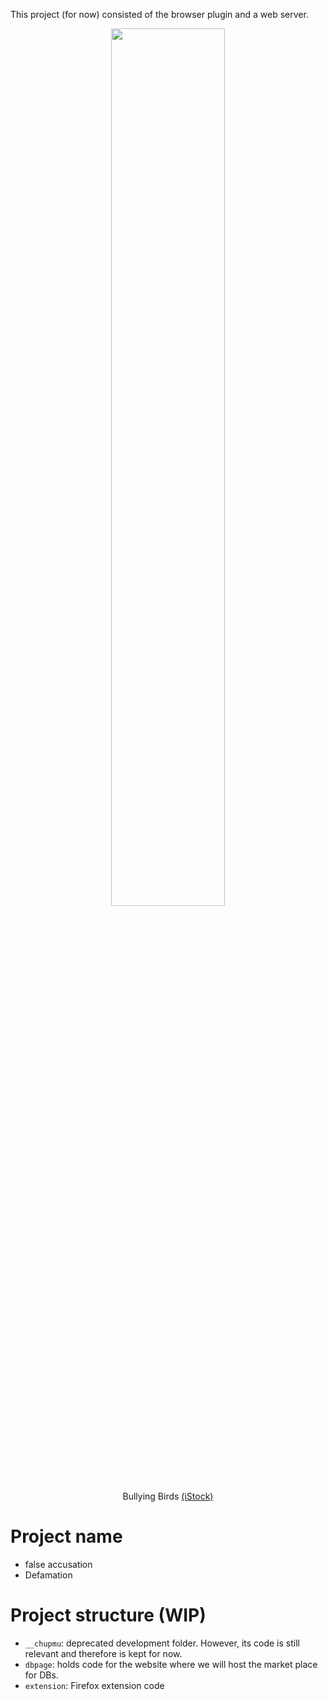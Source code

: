 This project (for now) consisted of the browser plugin and a web server.


<div style="align: left; text-align:center;">
    <img src="resources/iStock-690037762.avif" alt="" width="60%" />
    <span style="display:block;">Bullying Birds <a href="https://www.istockphoto.com/vector/bullying-birds-gm690035688-127100591">(iStock)</a></span>
</div>

# Project name

- false accusation
- Defamation

# Project structure (WIP)
- `__chupmu`: deprecated development folder. However, its code is still relevant and therefore is kept for now.
- `dbpage`: holds code for the website where we will host the market place for DBs.
- `extension`: Firefox extension code